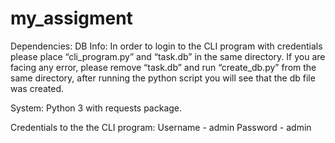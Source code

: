 # my_assigment

Dependencies:
DB Info:
In order to login to the CLI program with credentials please place “cli_program.py” and “task.db” in the same directory. 
If you are facing any error, please remove “task.db” and run “create_db.py” from the same directory, after running the python script you will see that the db file was created. 

System:
Python 3 with requests package.

Credentials to the the CLI program:
Username - admin
Password - admin
